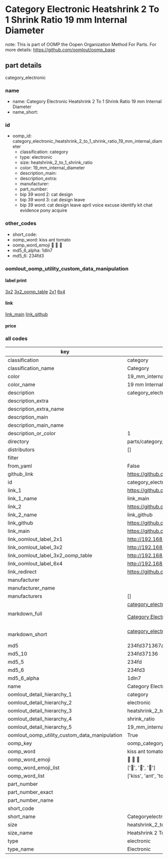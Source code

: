 # Category Electronic Heatshrink 2 To 1 Shrink Ratio 19 mm Internal Diameter  

note: This is part of OOMP the Oopen Organization Method For Parts. For more details: https://github.com/oomlout/oomp_base

##  part details
  



category_electronic



### name
* name: Category Electronic Heatshrink 2 To 1 Shrink Ratio 19 mm Internal Diameter
* name_short: 
### id
* oomp_id: category_electronic_heatshrink_2_to_1_shrink_ratio_19_mm_internal_diameter
  * classification: category
  * type: electronic
  * size: heatshrink_2_to_1_shrink_ratio
  * color: 19_mm_internal_diameter
  * description_main: 
  * description_extra: 
  * manufacturer: 
  * part_number: 
  * bip 39 word 2: cat design
  * bip 39 word 3: cat design leave
  * bip 39 word: cat design leave april voice excuse identify kit chat evidence pony acquire

### other_codes
* short_code: 
* oomp_word: kiss ant tomato
* oomp_word_emoji :kiss: :ant: :tomato:
* md5_6_alpha: 1dln7
* md5_6: 234fd3






### oomlout_oomp_utility_custom_data_manipulation
#### label print
[3x2](http://192.168.1.245:1112/?label=oomp%201dln7)
[3x2_oomp_table](http://192.168.1.108:1112/?label=oomp%201dln7)
[2x1](http://192.168.1.242:1112/?label=oomp%201dln7)
[6x4](http://192.168.1.55:1112/?label=oomp%201dln7)    

#### link

[link_main](https://github.com/oomlout/oomlout_oomp_version_1_messy/tree/main/parts/category_electronic_heatshrink_2_to_1_shrink_ratio_19_mm_internal_diameter) [link_github](https://github.com/oomlout/oomlout_oomp_version_1_messy/tree/main/parts/category_electronic_heatshrink_2_to_1_shrink_ratio_19_mm_internal_diameter)                             

#### price







### all codes 
| key | value |  
| --- | --- |  
| classification | category |  
| classification_name | Category |  
| color | 19_mm_internal_diameter |  
| color_name | 19 mm Internal Diameter |  
| description | category_electronic |  
| description_extra |  |  
| description_extra_name |  |  
| description_main |  |  
| description_main_name |  |  
| description_or_color | 1  |  
| directory | parts/category_electronic_heatshrink_2_to_1_shrink_ratio_19_mm_internal_diameter |  
| distributors | [] |  
| filter |  |  
| from_yaml | False |  
| github_link | https://github.com/oomlout/oomlout_oomp_part_src/tree/main/parts/category_electronic_heatshrink_2_to_1_shrink_ratio_19_mm_internal_diameter |  
| id | category_electronic_heatshrink_2_to_1_shrink_ratio_19_mm_internal_diameter |  
| link_1 | https://github.com/oomlout/oomlout_oomp_version_1_messy/tree/main/parts/category_electronic_heatshrink_2_to_1_shrink_ratio_19_mm_internal_diameter |  
| link_1_name | link_main |  
| link_2 | https://github.com/oomlout/oomlout_oomp_version_1_messy/tree/main/parts/category_electronic_heatshrink_2_to_1_shrink_ratio_19_mm_internal_diameter |  
| link_2_name | link_github |  
| link_github | https://github.com/oomlout/oomlout_oomp_version_1_messy/tree/main/parts/category_electronic_heatshrink_2_to_1_shrink_ratio_19_mm_internal_diameter |  
| link_main | https://github.com/oomlout/oomlout_oomp_version_1_messy/tree/main/parts/category_electronic_heatshrink_2_to_1_shrink_ratio_19_mm_internal_diameter |  
| link_oomlout_label_2x1 | http://192.168.1.242:1112/?label=oomp%201dln7 |  
| link_oomlout_label_3x2 | http://192.168.1.245:1112/?label=oomp%201dln7 |  
| link_oomlout_label_3x2_oomp_table | http://192.168.1.108:1112/?label=oomp%201dln7 |  
| link_oomlout_label_6x4 | http://192.168.1.55:1112/?label=oomp%201dln7 |  
| link_redirect | https://github.com/oomlout/oomlout_oomp_version_1_messy/tree/main/parts/category_electronic_heatshrink_2_to_1_shrink_ratio_19_mm_internal_diameter |  
| manufacturer |  |  
| manufacturer_name |  |  
| manufacturers | [] |  
| markdown_full | [category_electronic_heatshrink_2_to_1_shrink_ratio_19_mm_internal_diameter](none)<br>[](none)<br>[Category Electronic Heatshrink 2 To 1 Shrink Ratio 19 Mm Internal Diameter](none)<br><br> |  
| markdown_short | [category_electronic_heatshrink_2_to_1_shrink_ratio_19_mm_internal_diameter](none)<br><br> |  
| md5 | 234fd371367aee113c7ab0aefdcef11e |  
| md5_10 | 234fd37136 |  
| md5_5 | 234fd |  
| md5_6 | 234fd3 |  
| md5_6_alpha | 1dln7 |  
| name | Category Electronic Heatshrink 2 To 1 Shrink Ratio 19 mm Internal Diameter |  
| oomlout_detail_hierarchy_1 | category |  
| oomlout_detail_hierarchy_2 | electronic |  
| oomlout_detail_hierarchy_3 | heatshrink_2_to_1 |  
| oomlout_detail_hierarchy_4 | shrink_ratio |  
| oomlout_detail_hierarchy_5 | 19_mm_internal_diameter |  
| oomlout_oomp_utility_custom_data_manipulation | True |  
| oomp_key | oomp_category_electronic_heatshrink_2_to_1_shrink_ratio_19_mm_internal_diameter |  
| oomp_word | kiss ant tomato |  
| oomp_word_emoji | :kiss: :ant: :tomato: |  
| oomp_word_emoji_list | [':kiss:', ':ant:', ':tomato:'] |  
| oomp_word_list | ['kiss', 'ant', 'tomato'] |  
| part_number |  |  
| part_number_exact |  |  
| part_number_name |  |  
| short_code |  |  
| short_name | Categoryelectronic |  
| size | heatshrink_2_to_1_shrink_ratio |  
| size_name | Heatshrink 2 To 1 Shrink Ratio |  
| type | electronic |  
| type_name | Electronic |  
